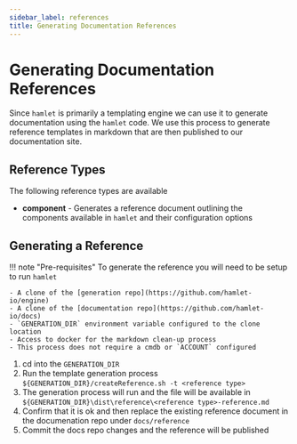```yaml
---
sidebar_label: references
title: Generating Documentation References
---
```

# Generating Documentation References

Since `hamlet` is primarily a templating engine we can use it to generate documentation using the `hamlet` code.
We use this process to generate reference templates in markdown that are then published to our documentation site.

## Reference Types

The following reference types are available

- **component** - Generates a reference document outlining the components available in `hamlet` and their configuration options

## Generating a Reference

!!! note "Pre-requisites"
    To generate the reference you will need to be setup to run `hamlet`

    - A clone of the [generation repo](https://github.com/hamlet-io/engine)  
    - A clone of the [documentation repo](https://github.com/hamlet-io/docs)  
    - `GENERATION_DIR` environment variable configured to the clone location  
    - Access to docker for the markdown clean-up process  
    - This process does not require a cmdb or `ACCOUNT` configured

1. cd into the `GENERATION_DIR`
2. Run the template generation process `${GENERATION_DIR}/createReference.sh -t <reference type>`
3. The generation process will run and the file will be available in `${GENERATION_DIR}\dist\reference\<reference type>-reference.md`
4. Confirm that it is ok and then replace the existing reference document in the documenation repo under `docs/reference`
5. Commit the docs repo changes and the reference will be published
